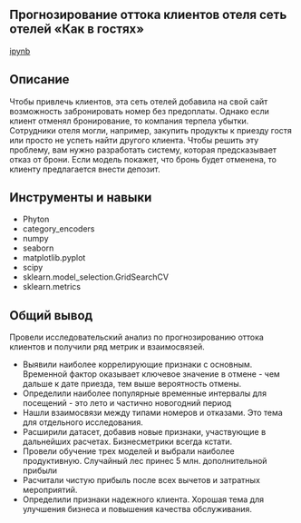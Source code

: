 ## Прогнозирование оттока клиентов отеля сеть отелей «Как в гостях» 
   [ipynb](https://github.com/Alextost983/Porfolio/blob/main/hotel_like_guest-main/hotel_like_guest-main/hotel_like_guest.ipynb)
## Описание
   Чтобы привлечь клиентов, эта сеть отелей добавила на свой сайт возможность забронировать номер без предоплаты. Однако если клиент отменял бронирование, то компания терпела убытки. Сотрудники отеля могли, например, закупить продукты к приезду гостя или просто не успеть найти другого клиента.
Чтобы решить эту проблему, вам нужно разработать систему, которая предсказывает отказ от брони. Если модель покажет, что бронь будет отменена, то клиенту предлагается внести депозит.
## Инструменты и навыки 
 - Phyton
 - category_encoders
 - numpy
 - seaborn
 - matplotlib.pyplot
 - scipy
 - sklearn.model_selection.GridSearchCV
 - sklearn.metrics
## Общий вывод
Провели исследовательский анализ по прогнозированию оттока клиентов и получили ряд метрик и взаимосвязей.

- Выявили наиболее коррелирующие признаки с основным. Временной фактор оказывает ключевое значение в отмене - чем дальше к дате приезда, тем выше вероятность отмены.
- Определили наиболее популярные временные интервалы для посещений - это лето и частично новогодний период
- Нашли взаимосвязи между типами номеров и отказами. Это тема для отдельного исследования.
- Расширили датасет, добавив новые признаки, участвующие в дальнейших расчетах. Бизнесметрики всегда кстати.
- Провели обучение трех моделей и выбрали наиболее продуктивную. Случайный лес принес 5 млн. дополнительной прибыли
- Расчитали чистую прибыль после всех вычетов и затратных мероприятий.
- Определили признаки надежного клиента. Хорошая тема для улучшения бизнеса и повышения качества обслуживания.
###


